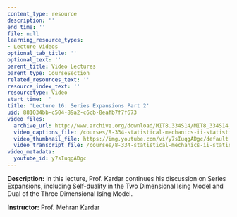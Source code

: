 ```yaml
---
content_type: resource
description: ''
end_time: ''
file: null
learning_resource_types:
- Lecture Videos
optional_tab_title: ''
optional_text: ''
parent_title: Video Lectures
parent_type: CourseSection
related_resources_text: ''
resource_index_text: ''
resourcetype: Video
start_time: ''
title: 'Lecture 16: Series Expansions Part 2'
uid: 881034bb-c504-89a2-c6cb-8eafb7f7f673
video_files:
  archive_url: http://www.archive.org/download/MIT8.334S14/MIT8_334S14_lec16_300k.mp4
  video_captions_file: /courses/8-334-statistical-mechanics-ii-statistical-physics-of-fields-spring-2014/3a1468e27e8153ad88e6d74beb7559f5_y7sIuqgADgc.vtt
  video_thumbnail_file: https://img.youtube.com/vi/y7sIuqgADgc/default.jpg
  video_transcript_file: /courses/8-334-statistical-mechanics-ii-statistical-physics-of-fields-spring-2014/dc93460113fb65c09d12c9911f199ab6_y7sIuqgADgc.pdf
video_metadata:
  youtube_id: y7sIuqgADgc
---
```


**Description:** In this lecture, Prof. Kardar continues his discussion on Series Expansions, including Self-duality in the Two Dimensional Ising Model and Dual of the Three Dimensional Ising Model.

**Instructor:** Prof. Mehran Kardar